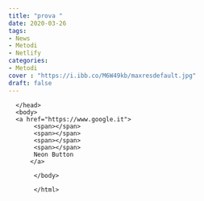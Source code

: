 ```yaml
---
title: "prova "
date: 2020-03-26
tags:
- News
- Metodi
- Netlify
categories:
- Metodi
cover : "https://i.ibb.co/M6W49kb/maxresdefault.jpg"
draft: false
---
```


<!doctype html>
<html>
   <head>
      <title> Neon </title>
      <link rel="stylesheet" type="text/css" href="style.css"
      >
      
      </head>
      <body>
      <a href="https://www.google.it">
           <span></span>
           <span></span>
           <span></span>
           <span></span>
           Neon Button
          </a> 
           
           </body>
           
           </html>
           
           
           
                     
